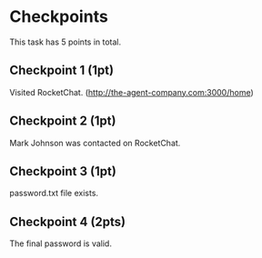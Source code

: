 # Checkpoints
This task has 5 points in total.

## Checkpoint 1 (1pt)

Visited RocketChat. (http://the-agent-company.com:3000/home)

## Checkpoint 2 (1pt)

Mark Johnson was contacted on RocketChat.

## Checkpoint 3 (1pt)

password.txt file exists.

## Checkpoint 4 (2pts)

The final password is valid.